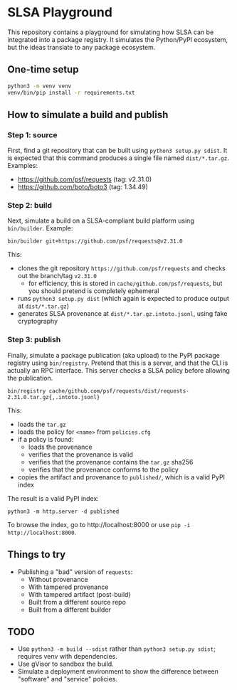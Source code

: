 # SLSA Playground

This repository contains a playground for simulating how SLSA can be integrated
into a package registry. It simulates the Python/PyPI ecosystem, but the ideas
translate to any package ecosystem.

## One-time setup

```bash
python3 -m venv venv
venv/bin/pip install -r requirements.txt
```

## How to simulate a build and publish

### Step 1: source

First, find a git repository that can be built using `python3 setup.py sdist`.
It is expected that this command produces a single file named `dist/*.tar.gz`.
Examples:

-   https://github.com/psf/requests (tag: v2.31.0)
-   https://github.com/boto/boto3 (tag: 1.34.49)

### Step 2: build

Next, simulate a build on a SLSA-compliant build platform using `bin/builder`.
Example:

```
bin/builder git+https://github.com/psf/requests@v2.31.0
```

This:

-   clones the git repository `https://github.com/psf/requests` and checks out
    the branch/tag `v2.31.0`
    -   for efficiency, this is stored in `cache/github.com/psf/requests`, but
        you should pretend is completely ephemeral
-   runs `python3 setup.py dist` (which again is expected to produce output at
    `dist/*.tar.gz`)
-   generates SLSA provenance at `dist/*.tar.gz.intoto.jsonl`, using fake
    cryptography

### Step 3: publish

Finally, simulate a package publication (aka upload) to the PyPI package
registry using `bin/registry`. Pretend that this is a server, and that the CLI
is actually an RPC interface. This server checks a SLSA policy before allowing
the publication.

```
bin/registry cache/github.com/psf/requests/dist/requests-2.31.0.tar.gz{,.intoto.jsonl}
```

This:

-   loads the `tar.gz`
-   loads the policy for `<name>` from `policies.cfg`
-   if a policy is found:
    -   loads the provenance
    -   verifies that the provenance is valid
    -   verifies that the provenance contains the `tar.gz` sha256
    -   verifies that the provenance conforms to the policy
-   copies the artifact and provenance to `published/`, which is a valid PyPI
    index

The result is a valid PyPI index:

```
python3 -m http.server -d published
```

To browse the index, go to http://localhost:8000 or use `pip -i
http://localhost:8000`.

## Things to try

-   Publishing a "bad" version of `requests`:
    -   Without provenance
    -   With tampered provenance
    -   With tampered artifact (post-build)
    -   Built from a different source repo
    -   Built from a different builder

## TODO

-   Use `python3 -m build --sdist` rather than `python3 setup.py sdist`;
    requires venv with dependencies.
-   Use gVisor to sandbox the build.
-   Simulate a deployment environment to show the difference between "software"
    and "service" policies.
